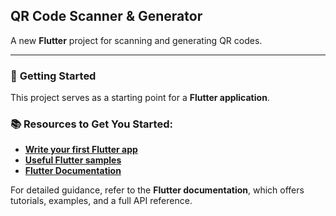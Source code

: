 ## **QR Code Scanner & Generator**  
A new **Flutter** project for scanning and generating QR codes.

---

### 🚀 **Getting Started**  
This project serves as a starting point for a **Flutter application**.

### 📚 **Resources to Get You Started:**  
- [**Write your first Flutter app**](https://flutter.dev/docs/get-started/codelab)  
- [**Useful Flutter samples**](https://flutter.dev/docs/cookbook)  
- [**Flutter Documentation**](https://flutter.dev/docs)  

For detailed guidance, refer to the **Flutter documentation**, which offers tutorials, examples, and a full API reference.

